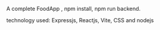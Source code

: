 A complete FoodApp ,
npm install,
npm run backend.

technology used: Expressjs, Reactjs, Vite, CSS and nodejs
